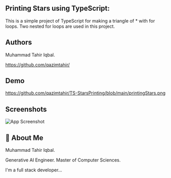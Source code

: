 
## Printing Stars using TypeScript:

This is a simple project of TypeScript for making a triangle of * with for loops. Two nested for loops are used in this project.



## Authors
Muhammad Tahir Iqbal. 

https://github.com/qazimtahir/


## Demo

https://github.com/qazimtahir/TS-StarsPrinting/blob/main/printingStars.png

## Screenshots

![App Screenshot](hhttps://github.com/qazimtahir/TS-StarsPrinting/blob/main/printingStars.png)

## 🚀 About Me
Muhammad Tahir Iqbal.

Generative AI Engineer.
Master of Computer Sciences.

I'm a full stack developer...



